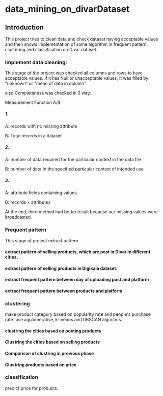 # data_mining_on_divarDataset

## Introduction
This project tries to clean data and check dataset having acceptable values and then shows implementation of some algorithm in frequent pattern, clustering and classification on Divar dataset.

### Implement data cleaning:
This stage of the project was checked all columns and rows to have acceptable values. If it has Null or unacceptable values, it was filled by "unknown" or "mean of data in column".

also Completeness was checked in 3 way:

Measurement Function A/B 


##### 1.	
A: records with no missing attribute

B: Total records in a dataset

##### 2.	
A: number of data required for the particular context in the data file

B: number of data in the specified particular context of intended use

##### 3.	
A: attribute fields containing values 

B: records × attributes

At the end, third method had better result because our missing values were broadcasted.



### Frequent pattern
This stage of project extract pattern 
#### extract pattern of selling products, which are post in Divar in different cities.

#### extract pattern of selling products in Digikala dataset.

#### extract frequent pattern between day of uploading post and platform

#### extract frequent pattern between products and platform

### clustering
make product category based on popularity rate and people's purchase rate. use agglomerative, k-means and DBSCAN algoritms.

#### clustring the cities based on posting products

#### Clustring the cities based on selling products

#### Comparison of clustring in previous phase

#### Clustring products based on price


### classification
predict price for products.
